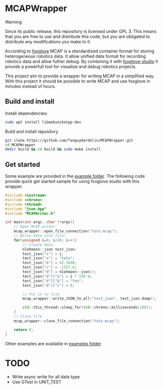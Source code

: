 # MCAPWrapper

> [!WARNING]  
> Since its public release, this repository is licensed under GPL 3. This means that you are free to use and distribute this code, but you are obligated to distribute any modifications you make to it.

According to [foxglove](https://foxglove.dev) MCAP is a standardized container format for storing heterogeneous robotics data. It allow unified data format for recording robotics data and allow futher debug. By combining it with [foxglove-studio](https://foxglove.dev/download) it provide a powerfull tool for visualize and debug robotics projects.

This project aim to provide a wrapper for writing MCAP in a simplified way. With this project it should be possible to write MCAP and use foxglove in minutes instead of hours.

## Build and install 
Install dependencies:
```bash
sudo apt install libwebsocketpp-dev
```
Build and install repository
```bash
git clone https://github.com/TanguyHardelin/MCAPWrapper.git
cd MCAPWrapper
mkdir build && cd build && sudo make install
```

## Get started
Some example are provided in the [example folder](https://github.com/TanguyHardelin/MCAPWrapper/tree/main/example). The following code provide quick get started sample for using foxglove studio with this wrapper.

```cpp
#include <iostream>
#include <chrono>
#include <thread>
#include "json.hpp"
#include "MCAPWriter.h"

int main(int argc, char **argv){
    // Open MCAP writer:
    mcap_wrapper::open_file_connection("toto.mcap");
    // Write data into file:
    for(unsigned i=0; i<20; i++){
        // Create data
        nlohmann::json test_json;
        test_json["x"] = i;
        test_json["a"] = "toto";
        test_json["b"] = 42.3698;
        test_json["c"] = -1157.0;
        test_json["d"] = nlohmann::json();
        test_json["d"]["a"] = i * 150.0;
        test_json["d"]["b"] = "foo";
        test_json["d"]["c"] = 0;

        // Put it to file
        mcap_wrapper::write_JSON_to_all("test_json", test_json.dump(), std::chrono::system_clock::now().time_since_epoch().count());

        std::this_thread::sleep_for(std::chrono::milliseconds(100));
    }
    // Close file
    mcap_wrapper::close_file_connection("toto.mcap");

    return 0;
}
```

Other examples are available in [examples folder](https://github.com/TanguyHardelin/MCAPWrapper/tree/main/examples)


# TODO
- Write async write for all data type
- Use GTest in UNIT_TEST
